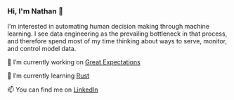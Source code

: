 ### Hi, I'm Nathan 👋

I'm interested in automating human decision making through machine learning. I see data engineering as the prevailing bottleneck in that process, and therefore spend most of my time thinking about ways to serve, monitor, and control model data.

🔭 I’m currently working on [Great Expectations](https://github.com/great-expectations/great_expectations)

🌱 I’m currently learning [Rust](https://www.rust-lang.org)

📫 You can find me on [LinkedIn](https://www.linkedin.com/in/jnathanfarmer/)

<!--
**NathanFarmer/NathanFarmer** is a ✨ _special_ ✨ repository because its `README.md` (this file) appears on your GitHub profile.

Here are some ideas to get you started:

- 🔭 I’m currently working on ...
- 🌱 I’m currently learning ...
- 👯 I’m looking to collaborate on ...
- 🤔 I’m looking for help with ...
- 💬 Ask me about ...
- 📫 How to reach me: ...
- 😄 Pronouns: ...
- ⚡ Fun fact: ...
-->
